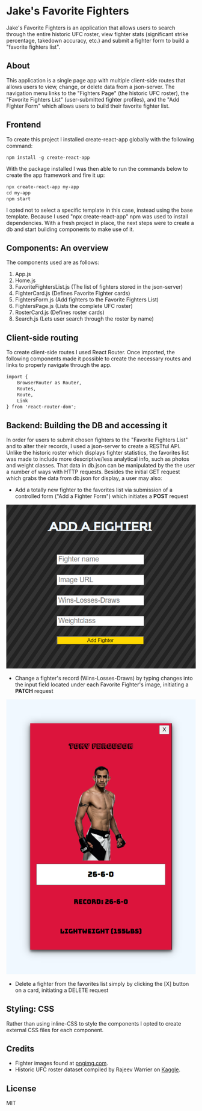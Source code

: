 # Jake's Favorite Fighters
Jake's Favorite Fighters is an application that allows users to search through the entire historic UFC roster, view fighter stats (significant strike percentage, takedown accuracy, etc.) and submit a fighter form to build a "favorite fighters list".

## About
This application is a single page app with multiple client-side routes that allows users to view, change, or delete data from a json-server. The navigation menu links to the "Fighters Page" (the historic UFC roster), the "Favorite Fighters List" (user-submitted fighter profiles), and the "Add Fighter Form" which allows users to build their favorite fighter list.

## Frontend
To create this project I installed create-react-app globally with the following command:
```
npm install -g create-react-app
```
With the package installed I was then able to run the commands below to create the app framework and fire it up:
```
npx create-react-app my-app
cd my-app
npm start
```
I opted not to select a specific template in this case, instead using the base template. Because I used "npx create-react-app" npm was used to install dependencies. With a fresh project in place, the next steps were to create a db and start building components to make use of it.

## Components: An overview
The components used are as follows:
1. App.js 
2. Home.js
3. FavoriteFightersList.js (The list of fighters stored in the json-server)
4. FighterCard.js (Defines Favorite Fighter cards)
5. FightersForm.js (Add fighters to the Favorite Fighters List)
6. FightersPage.js (Lists the complete UFC roster)
7. RosterCard.js (Defines roster cards)
8. Search.js (Lets user search through the roster by name)

## Client-side routing
To create client-side routes I used React Router. Once imported, the following components made it possible to create the necessary routes and links to properly navigate through the app.
```
import { 
    BrowserRouter as Router, 
    Routes, 
    Route, 
    Link 
} from 'react-router-dom';
```

## Backend: Building the DB and accessing it
In order for users to submit chosen fighters to the "Favorite Fighters List" and to alter their records, I used a json-server to create a RESTful API. Unlike the historic roster which displays fighter statistics, the favorites list was made to include more descriptive/less analytical info, such as photos and weight classes. That data in db.json can be manipulated by the the user a number of ways with HTTP requests. Besides the initial GET request which grabs the data from db.json for display, a user may also:

- Add a totally new fighter to the favorites list via submission of a controlled form ("Add a Fighter Form") which initiates a **POST** request

![Add Fighter Form](my-app/public/images/add_fighter_form_screenshot.png)

- Change a fighter's record (Wins-Losses-Draws) by typing changes into the input field located under each Favorite Fighter's image, initiating a **PATCH** request

![Change Fighter Record](my-app/public/images/favFighterScreenshot.png)

- Delete a fighter from the favorites list simply by clicking the [X] button on a card, initiating a DELETE request


## Styling: CSS
Rather than using inline-CSS to style the components I opted to create external CSS files for each component. 


## Credits
- Fighter images found at [pngimg.com](pngimg.com).
- Historic UFC roster dataset compiled by Rajeev Warrier on [Kaggle](https://www.kaggle.com/datasets/rajeevw/ufcdata?select=raw_fighter_details.csv).


## License
MIT
